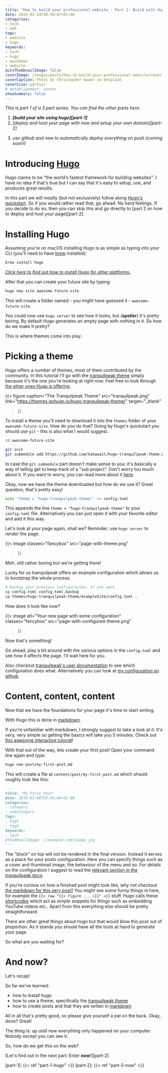 ```yaml
---
title: "How to build your professional website - Part 1: Build with Hugo"
date: 2019-02-24T20:50:07+01:00
categories:
- tech
- web
tags:
- website
- hugo
keywords:
- tech
- hugo
- markdown
- website
autoThumbnailImage: false
coverImage: /images/posts/how-to-build-your-professional-website/cover.jpg
coverCaption: Photo by Christopher Gower on Unsplash
coverSize: partial
# metaAlignment: center
showSummary: false
---
```


*This is part 1 of a 3 part series.*
*You can find the other parts here:*

1. *__[build your site using hugo][part-1]__*
2. *[deploy and host your page with now and setup your own domain][part-2]*
<!-- 3. *[use github and now to automatically deploy everything on push][part-3]* -->
3. *use github and now to automatically deploy everything on push (coming soon!)*

<!--toc-->

# Introducing [Hugo][hugo]

Hugo claims to be "the world’s fastest framework for building websites".
I have no idea if that's true but I can say that it's easy to setup, use, and produces great results.

<!-- But I'm getting ahead of myself. -->
<!-- In this section we will pretty much follow along [hugo's quickstart](https://gohugo.io/getting-started/quick-start/). -->
In this part we will mostly (but not exclusively) follow along [Hugo's quickstart](https://gohugo.io/getting-started/quick-start/).
So if you would rather read that, go ahead.
No hard feelings.
If you decide to do so, then you can skip this and go directly to [part 2 on how to deploy and host your page][part-2].

# Installing Hugo

Assuming you're on macOS installing Hugo is as simple as typing into your CLI (you'll need to have [brew](https://brew.sh/) installed):

```sh
brew install hugo
```

*[Click here to find out how to install Hugo for other platforms.](https://gohugo.io/getting-started/installing)*

<!-- After that you can create the basic framework of your future site by typing: -->
After that you can create your future site by typing:

```sh
hugo new site awesome-future-site
```

<!-- This will create a folder called (you might have guessed it) `awesome-future-site`. -->
This will create a folder named - you might have guessed it - `awesome-future-site`.
<!-- You could now use `hugo server` to see how it looks, but **spoiler** that would be pretty boring. -->
You could now use `hugo server` to see how it looks, but (**spoiler**) it's pretty boring.
By default Hugo generates an empty page with nothing in it.
So how do we make it pretty?

This is where themes come into play.

# Picking a theme

Hugo offers a number of themes, most of them contributed by the community.
In this tutorial I'll go with the [tranquilpeak theme][tranquilpeak] simply because it's the one you're looking at right now.
Feel free to look through [the other ones Hugo is offering](https://themes.gohugo.io/).

{{<
  figure
    caption="The Tranquilpeak Theme"
    src="tranquilpeak.png"
    link="https://themes.gohugo.io/hugo-tranquilpeak-theme/"
    target="_blank"
>}}

To install a theme you'll need to download it into the `themes` folder of your `awesome-future-site`.
How do you do that?
Going by Hugo's quickstart you should use `git` - this is also what I would suggest.

```sh
cd awesome-future-site

git init
git submodule add https://github.com/kakawait/hugo-tranquilpeak-theme.git themes/hugo-tranquilpeak-theme
```

In case the `git submodule` part doesn't make sense to you: it's basically a way of telling get to keep track of a "sub project".
Don't worry too much about it.
If you want to worry, you can read more about it [here](https://git-scm.com/book/en/v2/Git-Tools-Submodules).

Okay, now we have the theme downloaded but how do we use it?
Great question, that's pretty easy!

```sh
echo 'theme = "hugo-tranquilpeak-theme"' >> config.toml
```

This appends the line `theme = "hugo-tranquilpeak-theme"` to your `config.toml` file.
Alternatively you can just open it with your favorite editor and add it this way.

Let's look at your page again, shall we?
Reminder: use `hugo server` to render the page.

{{<
  image
    classes="fancybox"
    src="page-with-theme.png"
>}}

Meh, still rather boring but we're getting there!

Lucky for us tranquilpeak offers an example configuration which allows us to bootstrap the whole process.

```sh
# Backup your previous configuraiton, if you want
cp config.toml config.toml.backup
cp themes/hugo-tranquilpeak-theme/exampleSite/config.toml .
```

<!-- How does it look like now (as a reminder, type `hugo server` into your command line)? -->
How does it look like now? 

{{<
  image
    alt="Your new page with some configuration"
    classes="fancybox"
    src="page-with-configured-theme.png"
 >}}

Now that's something!

<!-- From here on it should be easy to look into the `config.toml`  -->
<!-- Feel free to play a bit around with the `config.toml` and look how it affects the page. -->
Go ahead, play a bit around with the various options in the `config.toml` and see how it affects the page.
I'll wait here for you.

Also checkout [tranquilpeak's user documentation](https://github.com/kakawait/hugo-tranquilpeak-theme/blob/master/docs/user.md) to see which configuration does what.
Alternatively you can look at [my configuration on github](https://github.com/Zeeker/blog/blob/post/how-to-build-your-professional-website/config.yml).

# Content, content, content

Now that we have the foundations for your page it's time to start writing.

With Hugo this is done in [markdown][markdown].
<!-- If you're unfamiliar with markdown I would suggest to google for a tutorial, it's really simple and great to use. -->
If you're unfamiliar with markdown, I strongly suggest to take a look at it.
It's very, very simple so getting the basics will take you 5 minutes.
Check out [this awesome interactive tutorial](https://www.markdowntutorial.com/)!


With that out of the way, lets create your first post!
Open your command line again and type:

```sh
hugo new post/my-first-post.md
```

This will create a file at `content/post/my-first-post.md` which should roughly look like this:

```markdown
---
title: "My First Post"
date: 2019-03-08T23:45:06+01:00
categories:
- category
- subcategory
tags:
- tag1
- tag2
keywords:
- tech
#thumbnailImage: //example.com/image.jpg
---


```

The "block" on top will not be rendered in the final version.
Instead it serves as a place for your posts configuration.
Here you can specify things such as a cover and thumbnail image, the behaviour of the menu and so.
For details on the configuration I suggest to read the [relevant section in the tranquilpeak docs](https://github.com/kakawait/hugo-tranquilpeak-theme/blob/master/docs/user.md#writing-posts).

<!-- You can now start typing away merrily and check your progress with `hugo server`.
To get an impression how a finished post might look like you can checkout [the markdown for this very post!](https://github.com/Zeeker/blog/blob/master/content/post/how-to-build-your-professional-website/index.md) -->
If you're curious on how a finished post might look like, why not checkout [the markdown for this very post?](https://raw.githubusercontent.com/Zeeker/blog//content/post/how-to-build-your-professional-website/part-1-hugo/index.md)
You might see some funny things in here, for example the `{{< raw "{{< figure ... >}}" >}}` stuff.
Hugo calls these [shortcodes](https://gohugo.io/content-management/shortcodes/) which act as simple snippets for things such as embedding YouTube videos etc.. Apart from this everything else should be pretty straightforward.

<!-- We could continue to talk about all the features of hugo but that would blow this post out of proportion. -->
There are other great things about hugo but that would blow this post out of proportion.
As it stands you should have all the tools at hand to generate your page.
<!-- There are more interesting things to come. -->
So what are you waiting for?

# And now?

<!-- Before we go on to the next section (hosting) let's quickly recap what we learned. -->
Let's recap!
<!-- We've learned how to create a basic page with hugo and how to write simple posts with it. -->
So far we've learned:

- how to install hugo
- how to use a theme, specifically the [tranquilpeak theme][tranquilpeak]
- how to create posts and that they are writen in [markdown][markdown]

All in all that's pretty good, so please give yourself a pat on the back.
Okay, done? Great!

<!-- But up until now everything was just locally. -->
<!-- But up until now everything happened on your computer. -->
The thing is: up until now everything only happened on your computer.
Nobody except you can see it.
<!-- The real question is: How do we get this on the web? -->
So, how do we get this on the web?

[Let's find out in the next part: Enter __now__!][part-2]

[hugo]: https://gohugo.io/
[tranquilpeak]: https://themes.gohugo.io/hugo-tranquilpeak-theme/
[markdown]: https://daringfireball.net/projects/markdown/

[part-1]: {{< ref "part-1-hugo" >}}
[part-2]: {{< ref "part-2-now" >}}
